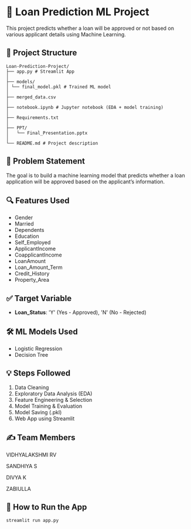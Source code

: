 # 🏦 Loan Prediction ML Project

This project predicts whether a loan will be approved or not based on various applicant details using Machine Learning.

## 📁 Project Structure
```
Loan-Prediction-Project/
├── app.py # Streamlit App
│
├── models/
│ └── final_model.pkl # Trained ML model
│
├── merged_data.csv
│
├── notebook.ipynb # Jupyter notebook (EDA + model training)
│
├── Requirements.txt
│
├── PPT/
│   └── Final_Presentation.pptx
│ 
└── README.md # Project description
```


## 🧠 Problem Statement

The goal is to build a machine learning model that predicts whether a loan application will be approved based on the applicant’s information.

## 🔍 Features Used

- Gender
- Married
- Dependents
- Education
- Self_Employed
- ApplicantIncome
- CoapplicantIncome
- LoanAmount
- Loan_Amount_Term
- Credit_History
- Property_Area

## ✅ Target Variable

- **Loan_Status**: 'Y' (Yes - Approved), 'N' (No - Rejected)

## 🛠️ ML Models Used

- Logistic Regression
- Decision Tree

## 💡 Steps Followed

1. Data Cleaning
2. Exploratory Data Analysis (EDA)
3. Feature Engineering & Selection
4. Model Training & Evaluation
5. Model Saving (.pkl)
6. Web App using Streamlit

## ✍️ Team Members
   
VIDHYALAKSHMI RV

SANDHIYA S

DIVYA K

ZABIULLA

## 🚀 How to Run the App

```bash
streamlit run app.py
